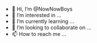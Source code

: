 - 👋 Hi, I’m @NowNowBoys
- 👀 I’m interested in ...
- 🌱 I’m currently learning ...
- 💞️ I’m looking to collaborate on ...
- 📫 How to reach me ...

<!---
NowNowBoys/NowNowBoys is a ✨ special ✨ repository because its `README.md` (this file) appears on your GitHub profile.
You can click the Preview link to take a look at your changes.
--->
